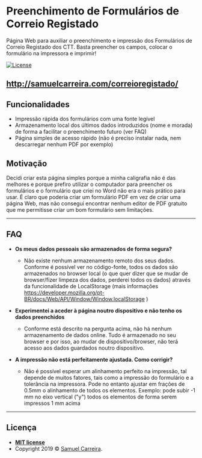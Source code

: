 # Preenchimento de Formulários de Correio Registado

Página Web para auxiliar o preenchimento e impressão dos Formulários de Correio Registado dos CTT. Basta preencher os campos, colocar o formulário na impressora e imprimir!

[![License](http://img.shields.io/:license-mit-blue.svg?style=flat-square)](http://badges.mit-license.org)


## http://samuelcarreira.com/correioregistado/

## Funcionalidades
 - Impressão rápida dos formulários com uma fonte legível
 - Armazenamento local dos últimos dados introduzidos (nome e morada) de forma a facilitar o preenchimento futuro (ver FAQ)
 - Página simples de acesso rápido (não é preciso instalar nada, nem descarregar nenhum PDF por exemplo)


## Motivação
Decidi criar esta página simples porque a minha caligrafia não é das melhores e porque prefiro utilizar o computador para preencher os formulários e o formulário que criei no Word não era o mais prático para usar. 
É claro que poderia criar um formulário PDF em vez de criar uma página Web, mas não consegui encontrar nenhum editor de PDF gratuito que me permitisse criar um bom formulário sem limitações.


---

## FAQ
- **Os meus dados pessoais são armazenados de forma segura?**
    - Não existe nenhum armazenamento remoto dos seus dados. Conforme é possível ver no código-fonte, todos os dados são armazenados no browser local (o que quer dizer que se mudar de browser/fizer limpeza dos dados, perderei todos os dados) através da funcionalidade de LocalStorage (mais informações https://developer.mozilla.org/pt-BR/docs/Web/API/Window/Window.localStorage )


- **Experimentei a aceder à página noutro dispositivo e não tenho os dados preenchidos**
    - Conforme está descrito na pergunta acima, não há nenhum armazenamento de dados online. Tudo é armazenado no seu browser e por isso, ao mudar de dispositivo/browser, não terá acesso aos dados guardados noutro dispositivo.

- **A impressão não está perfeitamente ajustada. Como corrigir?**
    - Não é possível esperar um alinhamento perfeito na impressão, tal depende de muitos fatores, tais como a impressão do formulário e a tolerância na impressora. Pode no entanto ajustar em frações de 0.5mm o alinhamento de todos os elementos. Exemplo: pode subir -1 mm no eixo vertical ("y") todos os elementos de forma serem impressos 1 mm acima


---

## Licença

- **[MIT license](http://opensource.org/licenses/mit-license.php)**
- Copyright 2019 © <a href="http://samuelcarreira.com" target="_blank">Samuel Carreira</a>.